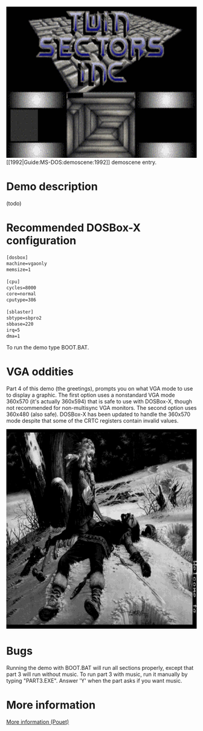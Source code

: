 <img src="images/Demoscene:Monolith-by-Twin-Sectors-(1992).gif" width="640" height="400"><br>
[[1992|Guide:MS-DOS:demoscene:1992]] demoscene entry.

# Demo description

(todo)

# Recommended DOSBox-X configuration

    [dosbox]
    machine=vgaonly
    memsize=1
    
    [cpu]
    cycles=8000
    core=normal
    cputype=386
    
    [sblaster]
    sbtype=sbpro2
    sbbase=220
    irq=5
    dma=1

To run the demo type BOOT.BAT.

# VGA oddities

Part 4 of this demo (the greetings), prompts you on what VGA mode to use to display a graphic. The first option uses a nonstandard VGA mode 360x570 (it's actually 360x594) that is safe to use with DOSBox-X, though not recommended for non-multisync VGA monitors. The second option uses 360x480 (also safe). DOSBox-X has been updated to handle the 360x570 mode despite that some of the CRTC registers contain invalid values.

<img src="images/Demoscene:Monolith-by-Twin-Sectors-(1992).part4.png" width="640" height="528">

# Bugs

Running the demo with BOOT.BAT will run all sections properly, except that part 3 will run without music. To run part 3 with music, run it manually by typing "PART3.EXE". Answer 'Y' when the part asks if you want music.

# More information

[More information (Pouet)](http://www.pouet.net/prod.php?which=2073)
